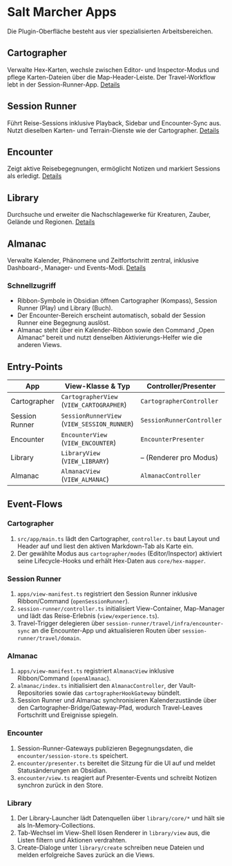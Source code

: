 # Salt Marcher Apps

Die Plugin-Oberfläche besteht aus vier spezialisierten Arbeitsbereichen.

## Cartographer
Verwalte Hex-Karten, wechsle zwischen Editor- und Inspector-Modus und pflege Karten-Dateien über die Map-Header-Leiste. Der Travel-Workflow lebt in der Session-Runner-App. [Details](./cartographer/README.md)

## Session Runner
Führt Reise-Sessions inklusive Playback, Sidebar und Encounter-Sync aus. Nutzt dieselben Karten- und Terrain-Dienste wie der Cartographer. [Details](./session-runner/AGENTS.md)

## Encounter
Zeigt aktive Reisebegegnungen, ermöglicht Notizen und markiert Sessions als erledigt. [Details](./encounter/README.md)

## Library
Durchsuche und erweiter die Nachschlagewerke für Kreaturen, Zauber, Gelände und Regionen. [Details](./library/README.md)

## Almanac
Verwalte Kalender, Phänomene und Zeitfortschritt zentral, inklusive Dashboard-, Manager- und Events-Modi. [Details](./almanac/IMPLEMENTATION_PLAN.md)

### Schnellzugriff
- Ribbon-Symbole in Obsidian öffnen Cartographer (Kompass), Session Runner (Play) und Library (Buch).
- Der Encounter-Bereich erscheint automatisch, sobald der Session Runner eine Begegnung auslöst.
- Almanac steht über ein Kalender-Ribbon sowie den Command „Open Almanac“ bereit und nutzt denselben Aktivierungs-Helfer wie die anderen Views.

## Entry-Points

| App | View-Klasse & Typ | Controller/Presenter | Öffnen/Detach-Helfer |
| --- | --- | --- | --- |
| Cartographer | `CartographerView` (`VIEW_CARTOGRAPHER`) | `CartographerController` | `openCartographer(app, file?)`, `detachCartographerLeaves(app)` |
| Session Runner | `SessionRunnerView` (`VIEW_SESSION_RUNNER`) | `SessionRunnerController` | `openSessionRunner(app, file?)`, `detachSessionRunnerLeaves(app)` |
| Encounter | `EncounterView` (`VIEW_ENCOUNTER`) | `EncounterPresenter` | – |
| Library | `LibraryView` (`VIEW_LIBRARY`) | – (Renderer pro Modus) | `openLibrary(app)` |
| Almanac | `AlmanacView` (`VIEW_ALMANAC`) | `AlmanacController` | `openAlmanac(app)` |

## Event-Flows

### Cartographer
1. `src/app/main.ts` lädt den Cartographer, `controller.ts` baut Layout und Header auf und liest den aktiven Markdown-Tab als Karte ein.
2. Der gewählte Modus aus `cartographer/modes` (Editor/Inspector) aktiviert seine Lifecycle-Hooks und erhält Hex-Daten aus `core/hex-mapper`.

### Session Runner
1. `apps/view-manifest.ts` registriert den Session Runner inklusive Ribbon/Command (`openSessionRunner`).
2. `session-runner/controller.ts` initialisiert View-Container, Map-Manager und lädt das Reise-Erlebnis (`view/experience.ts`).
3. Travel-Trigger delegieren über `session-runner/travel/infra/encounter-sync` an die Encounter-App und aktualisieren Routen über `session-runner/travel/domain`.

### Almanac
1. `apps/view-manifest.ts` registriert `AlmanacView` inklusive Ribbon/Command (`openAlmanac`).
2. `almanac/index.ts` initialisiert den `AlmanacController`, der Vault-Repositories sowie das `cartographerHookGateway` bündelt.
3. Session Runner und Almanac synchronisieren Kalenderzustände über den Cartographer-Bridge/Gateway-Pfad, wodurch Travel-Leaves Fortschritt und Ereignisse spiegeln.

### Encounter
1. Session-Runner-Gateways publizieren Begegnungsdaten, die `encounter/session-store.ts` speichert.
2. `encounter/presenter.ts` bereitet die Sitzung für die UI auf und meldet Statusänderungen an Obsidian.
3. `encounter/view.ts` reagiert auf Presenter-Events und schreibt Notizen synchron zurück in den Store.

### Library
1. Der Library-Launcher lädt Datenquellen über `library/core/*` und hält sie als In-Memory-Collections.
2. Tab-Wechsel im View-Shell lösen Renderer in `library/view` aus, die Listen filtern und Aktionen verdrahten.
3. Create-Dialoge unter `library/create` schreiben neue Dateien und melden erfolgreiche Saves zurück an die Views.
